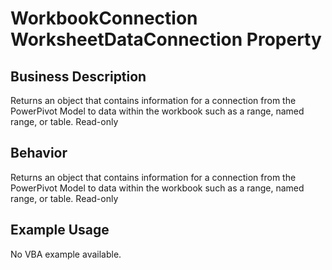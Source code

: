 # WorkbookConnection WorksheetDataConnection Property

## Business Description
Returns an object that contains information for a connection from the PowerPivot Model to data within the workbook such as a range, named range, or table. Read-only

## Behavior
Returns an object that contains information for a connection from the PowerPivot Model to data within the workbook such as a range, named range, or table. Read-only

## Example Usage
No VBA example available.